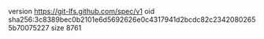 version https://git-lfs.github.com/spec/v1
oid sha256:3c8389bec0b2101e6d5692626e0c4317941d2bcdc82c23420802655b70075227
size 8761
